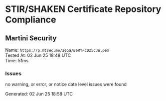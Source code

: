 # STIR/SHAKEN Certificate Repository Compliance

## Martini Security

Name: `https://p.mtsec.me/2e5a/BeRYFcDz5cJW.pem`\
Tested At: 02 Jun 25 18:48 UTC\
Time: 51ms

### Issues

no warning, or error, or notice date level issues were found

Generated: 02 Jun 25 18:58 UTC